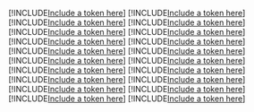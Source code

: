 [!INCLUDE[Include a token here](refs1526640713021/r1.md)]
[!INCLUDE[Include a token here](refs1526640713021/r2.md)]
[!INCLUDE[Include a token here](refs1526640713021/r3.md)]
[!INCLUDE[Include a token here](refs1526640713021/r4.md)]
[!INCLUDE[Include a token here](refs1526640713021/r5.md)]
[!INCLUDE[Include a token here](refs1526640713021/r6.md)]
[!INCLUDE[Include a token here](refs1526640713021/r7.md)]
[!INCLUDE[Include a token here](refs1526640713021/r8.md)]
[!INCLUDE[Include a token here](refs1526640713021/r9.md)]
[!INCLUDE[Include a token here](refs1526640713021/r10.md)]
[!INCLUDE[Include a token here](refs1526640713021/r11.md)]
[!INCLUDE[Include a token here](refs1526640713021/r12.md)]
[!INCLUDE[Include a token here](refs1526640713021/r13.md)]
[!INCLUDE[Include a token here](refs1526640713021/r14.md)]
[!INCLUDE[Include a token here](refs1526640713021/r15.md)]
[!INCLUDE[Include a token here](refs1526640713021/r16.md)]
[!INCLUDE[Include a token here](refs1526640713021/r17.md)]
[!INCLUDE[Include a token here](refs1526640713021/r18.md)]
[!INCLUDE[Include a token here](refs1526640713021/r19.md)]
[!INCLUDE[Include a token here](refs1526640713021/r20.md)]